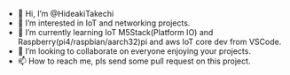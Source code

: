 - 👋 Hi, I’m @HideakiTakechi
- 👀 I’m interested in IoT and networking projects.
- 🌱 I’m currently learning IoT M5Stack(Platform IO) and Raspberry(pi4/raspbian/aarch32)pi and aws IoT core dev from VSCode.
- 💞️ I’m looking to collaborate on everyone enjoying your projects.
- 📫 How to reach me, pls send some pull request on this project.

<!---
HideakiTakechi/HideakiTakechi is a ✨ special ✨ repository because its `README.md` (this file) appears on your GitHub profile.
You can click the Preview link to take a look at your changes.
--->
